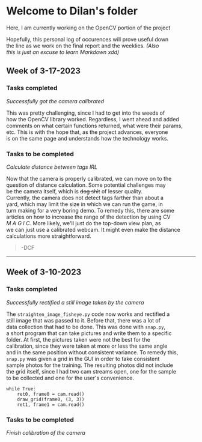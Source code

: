 # Welcome to Dilan's folder

Here, I am currently working on the OpenCV portion of the project

Hopefully, this personal log of occurences will prove useful down  
the line as we work on the final report and the weeklies. *(Also  
this is just an excuse to learn Markdown xdd)*  

## Week of 3-17-2023

### Tasks completed
*Successfully got the camera calibrated*  

This was pretty challenging, since I had to get into the weeds of  
how the OpenCV library worked. Regardless, I went ahead and added  
comments on what certain functions returned, what were their params,  
etc. This is with the hope that, as the project advances, everyone  
is on the same page and understands how the technology works.  


### Tasks to be completed
*Calculate distance between tags IRL*  

Now that the camera is properly calibrated, we can move on to the  
question of distance calculation. Some potential challenges may  
be the camera itself, which is ~~dog shit~~ of lesser quality.  
Currently, the camera does not detect tags farther than about a  
yard, which may limit the size in which we can run the game, in  
turn making for a very boring demo. To remedy this, there are some  
articles on how to increase the range of the detection by using CV  
*M A G I C*. More likely, we'll just do the top-down view plan, as  
we can just use a calibrated webcam. It might even make the distance  
calculations more straightforward.

> -DCF  

---

## Week of 3-10-2023

### Tasks completed
*Successfully rectified a still image taken by the camera*  

The `straighten_image_fisheye.py` code now works and rectified a  
still image that was passed to it. Before that, there was a lot of  
data collection that had to be done. This was done with `snap.py`,  
a short program that can take pictures and write them to a specific  
folder. At first, the pictures taken were not the best for the  
calibration, since they were taken at more or less the same angle  
and in the same position without consistent variance. To remedy this,  
`snap.py` was given a grid in the GUI in order to take consistent  
sample photos for the training. The resulting photos did not include  
the grid itself, since I had two cam streams open, one for the sample  
to be collected and one for the user's convenience.  
  
```
while True:
    ret0, frame0 = cam.read()
    draw_grid(frame0, (3, 3))
    ret1, frame1 = cam.read()
```

### Tasks to be completed
*Finish calibration of the camera*  